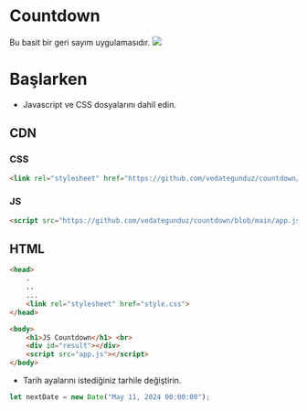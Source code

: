 # Countdown
Bu basit bir geri sayım uygulamasıdır.
![](https://cdn.discordapp.com/attachments/1175449786565009490/1178694837571178516/d.png)

# Başlarken
* Javascript ve CSS dosyalarını dahil edin.

## CDN
### CSS
```html
<link rel="stylesheet" href="https://github.com/vedategunduz/countdown/blob/main/style.css">
```
### JS
```html
<script src="https://github.com/vedategunduz/countdown/blob/main/app.js"></script>
```
## HTML
```html
<head>
    .
    ..
    ...
    <link rel="stylesheet" href="style.css">
</head>

<body>
    <h1>JS Countdown</h1> <br>
    <div id="result"></div>
    <script src="app.js"></script>
</body>
```
* Tarih ayalarını istediğiniz tarhile değiştirin.
```js
let nextDate = new Date("May 11, 2024 00:00:00");
```

